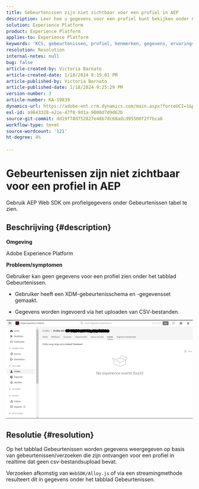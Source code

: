 ```yaml
---
title: Gebeurtenissen zijn niet zichtbaar voor een profiel in AEP
description: Leer hoe u gegevens voor een profiel kunt bekijken onder Gebeurtenissen in AEP.
solution: Experience Platform
product: Experience Platform
applies-to: Experience Platform
keywords: 'KCS, gebeurtenissen, profiel, kenmerken, gegevens, ervaringsgebeurtenisschema, '
resolution: Resolution
internal-notes: null
bug: false
article-created-by: Victoria Barnato
article-created-date: 1/18/2024 8:19:01 PM
article-published-by: Victoria Barnato
article-published-date: 1/18/2024 9:25:29 PM
version-number: 3
article-number: KA-19839
dynamics-url: https://adobe-ent.crm.dynamics.com/main.aspx?forceUCI=1&pagetype=entityrecord&etn=knowledgearticle&id=480094ce-3eb6-ee11-a569-6045bd006b25
exl-id: a9843328-e21e-47f8-9d1a-9000d7d9d62b
source-git-commit: dd19f78d752827e48b7dc68adcd95500f2ffbca0
workflow-type: tm+mt
source-wordcount: '121'
ht-degree: 4%

---
```


# Gebeurtenissen zijn niet zichtbaar voor een profiel in AEP


Gebruik AEP Web SDK om profielgegevens onder Gebeurtenissen tabel te zien.



## Beschrijving {#description}


<b>Omgeving</b>

Adobe Experience Platform

<b>Probleem/symptomen</b>

Gebruiker kan geen gegevens voor een profiel zien onder het tabblad Gebeurtenissen.



- Gebruiker heeft een XDM-gebeurtenisschema en -gegevensset gemaakt.

- Gegevens worden ingevoerd via het uploaden van CSV-bestanden.



![](assets/___490094ce-3eb6-ee11-a569-6045bd006b25___.png)


## Resolutie {#resolution}


Op het tabblad Gebeurtenissen worden gegevens weergegeven op basis van gebeurtenissen/verzoeken die zijn ontvangen voor een profiel in realtime dat geen csv-bestandsupload bevat.

Verzoeken afkomstig van `WebSDK/Alloy.js` of via een streamingmethode resulteert dit in gegevens onder het tabblad Gebeurtenissen.
